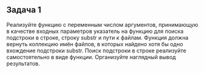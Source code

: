 ## Задача 1
Реализуйте функцию с переменным числом аргументов,
принимающую в качестве входных параметров указатель на
функцию для поиска подстроки в строке, строку substr и пути к
файлам. Функция должна вернуть коллекцию имён файлов, в
которых найдено хотя бы одно вхождение подстроки substr. Поиск
подстроки в строке реализуйте самостоятельно в виде функции.
Организуйте наглядный вывод результатов.
